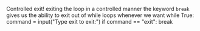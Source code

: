 Controlled exit!
exiting the loop in a controlled manner
the keyword `break` gives us the ability to exit out of while loops whenever we want
while True:
    command = input("Type exit to exit:")
    if command == "exit":
        break
